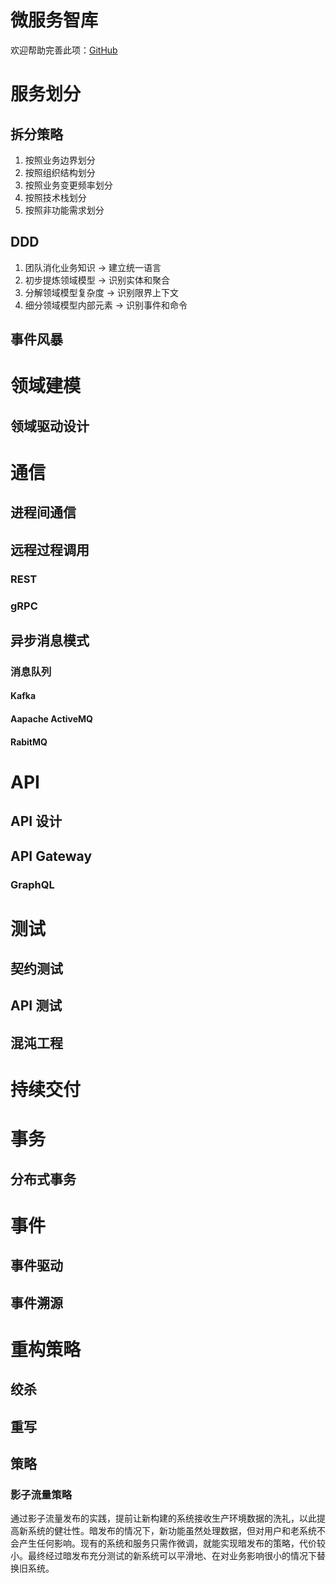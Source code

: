 # 微服务智库

欢迎帮助完善此项：[GitHub](https://github.com/phodal/ledge/blob/master/src/assets/docs/think-tank/microservices.md)

# 服务划分

## 拆分策略

1. 按照业务边界划分
2. 按照组织结构划分
3. 按照业务变更频率划分 
4. 按照技术栈划分 
5. 按照非功能需求划分 

## DDD


1. 团队消化业务知识 -> 建立统一语言
2. 初步提炼领域模型 -> 识别实体和聚合
3. 分解领域模型复杂度 -> 识别限界上下文
4. 细分领域模型内部元素 -> 识别事件和命令

## 事件风暴

# 领域建模

## 领域驱动设计

# 通信

## 进程间通信

## 远程过程调用

### REST

### gRPC

## 异步消息模式

### 消息队列

#### Kafka

#### Aapache ActiveMQ

#### RabitMQ

# API

## API 设计

## API Gateway

### GraphQL

# 测试

## 契约测试

## API 测试

## 混沌工程

# 持续交付

# 事务

## 分布式事务

# 事件

## 事件驱动

## 事件溯源

# 重构策略

## 绞杀

## 重写

## 策略

### 影子流量策略


通过影子流量发布的实践，提前让新构建的系统接收生产环境数据的洗礼，以此提高新系统的健壮性。暗发布的情况下，新功能虽然处理数据，但对用户和老系统不会产生任何影响。现有的系统和服务只需作微调，就能实现暗发布的策略，代价较小。最终经过暗发布充分测试的新系统可以平滑地、在对业务影响很小的情况下替换旧系统。



